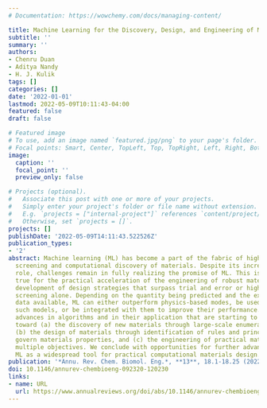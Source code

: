 ```yaml
---
# Documentation: https://wowchemy.com/docs/managing-content/

title: Machine Learning for the Discovery, Design, and Engineering of Materials
subtitle: ''
summary: ''
authors:
- Chenru Duan
- Aditya Nandy
- H. J. Kulik
tags: []
categories: []
date: '2022-01-01'
lastmod: 2022-05-09T10:11:43-04:00
featured: false
draft: false

# Featured image
# To use, add an image named `featured.jpg/png` to your page's folder.
# Focal points: Smart, Center, TopLeft, Top, TopRight, Left, Right, BottomLeft, Bottom, BottomRight.
image:
  caption: ''
  focal_point: ''
  preview_only: false

# Projects (optional).
#   Associate this post with one or more of your projects.
#   Simply enter your project's folder or file name without extension.
#   E.g. `projects = ["internal-project"]` references `content/project/deep-learning/index.md`.
#   Otherwise, set `projects = []`.
projects: []
publishDate: '2022-05-09T14:11:43.522526Z'
publication_types:
- '2'
abstract: Machine learning (ML) has become a part of the fabric of high-throughput
  screening and computational discovery of materials. Despite its increasingly central
  role, challenges remain in fully realizing the promise of ML. This is especially
  true for the practical acceleration of the engineering of robust materials and the
  development of design strategies that surpass trial and error or high-throughput
  screening alone. Depending on the quantity being predicted and the experimental
  data available, ML can either outperform physics-based modes, be used to accelerate
  such models, or be integrated with them to improve their performance. We cover recent
  advances in algorithms and in their application that are starting to make inroads
  toward (a) the discovery of new materials through large-scale enumerative screening,
  (b) the design of materials through identification of rules and principles that
  govern materials properties, and (c) the engineering of practical materials by satisfying
  multiple objectives. We conclude with opportunities for further advancement to realize
  ML as a widespread tool for practical computational materials design.
publication: '*Annu. Rev. Chem. Biomol. Eng.*, **13**, 18.1-18.25 (2022)'
doi: 10.1146/annurev-chembioeng-092320-120230
links:
- name: URL
  url: https://www.annualreviews.org/doi/abs/10.1146/annurev-chembioeng-092320-120230
---
```

